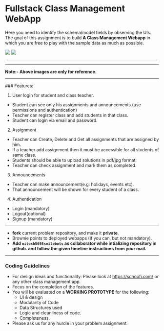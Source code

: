 # Fullstack Class Management WebApp

Here you need to identify the schema/model fields by observing the UIs. The goal of this assignment is to build **A Class Management Webapp** in which you are free to play with the sample data as much as possible.

<img src="class_mng1.png" />
<img src="classmng2.png" />

---

<hr>
<b>Note:- Above images are only for reference.</b><hr>
### Features:

1. User login for student and class teacher.

- Student can see only his assignments and announcements.(use permissions and authentication)
- Teacher can register class and add students in that class.
- Student can login via email and password.

2. Assignment

- Teacher can Create, Delete and Get all assignments that are assigned by him.
- If a teacher add assignment then it must be accessible for all students of same class.
- Students should be able to upload solutions in pdf/jpg format.
- Teacher can check assignment and mark them as completed.

3. Announcements <br>

- Teacher can make announcement(e.g: holidays, events etc).
- That announcement will be shown for every student of a class.

4. Authentication

- Login (mandatory)
- Logout(optional)
- Signup (mandatory)

<hr>

- **fork** current problem repository, and make it **private**.
- Brownie points to deployed webapps (If you can, but not mandatory).
- **Add `nitesh5695smilebots` as collaborator while intializing repository in github. and follow the given timeline instructions from your mail.**

<hr>

### Coding Guidelines

- For design ideas and functionality: Please look at https://schoofi.com/ or any other class management app.
- Focus on the completion of the features.
- You will be evaluated on a **WORKING PROTOTYPE** for the following:
  - UI & design
  - Modularity of Code
  - Data Structures used
  - Logic and cleanliness of code.
  - Completeness.
- Please ask us for any hurdle in your problem assignment.
